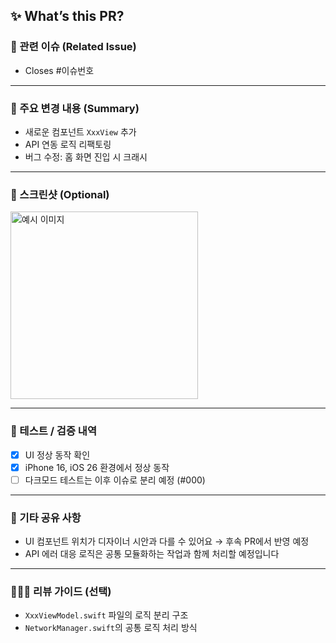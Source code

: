 <!--
🙏 PR 제목 컨벤션 (타입 + 이슈 번호 + 작업 요약)
예시: feat: #167 예약 취소 구현
※ PR 생성 시 Assignees 및 Labels 설정도 잊지 마세요!
-->

## ✨ What’s this PR?
### 📌 관련 이슈 (Related Issue)
<!-- 해당 PR이 어떤 이슈를 해결하는지 연결해주세요 -->
- Closes #이슈번호

---

### 🧶 주요 변경 내용 (Summary)
<!-- 이번 PR에서 작업한 핵심 변경 사항을 작성해주세요 -->

- 새로운 컴포넌트 `XxxView` 추가
- API 연동 로직 리팩토링
- 버그 수정: 홈 화면 진입 시 크래시

---

### 📸 스크린샷 (Optional)
<!-- UI 작업의 경우, 구현한 화면을 첨부해주세요 -->
<!-- 이미지 크기 조절 예시: <img width="300" alt="설명" src="링크"> -->

<img width="300" alt="예시 이미지" src="https://...">

---

### 🧪 테스트 / 검증 내역
<!-- 동작 확인 여부나 시나리오 테스트 내용을 간단히 써주세요 -->

- [x] UI 정상 동작 확인
- [x] iPhone 16, iOS 26 환경에서 정상 동작
- [ ] 다크모드 테스트는 이후 이슈로 분리 예정 (#000)

---

### 💬 기타 공유 사항
<!-- 리뷰어가 참고하면 좋을 정보, 고민했던 지점 등을 적어주세요 -->

- UI 컴포넌트 위치가 디자이너 시안과 다를 수 있어요 → 후속 PR에서 반영 예정
- API 에러 대응 로직은 공통 모듈화하는 작업과 함께 처리할 예정입니다

---

### 🙇🏻‍♀️ 리뷰 가이드 (선택)
<!-- 리뷰어가 중점적으로 보면 좋을 포인트가 있다면 알려주세요 -->

- `XxxViewModel.swift` 파일의 로직 분리 구조
- `NetworkManager.swift`의 공통 로직 처리 방식
